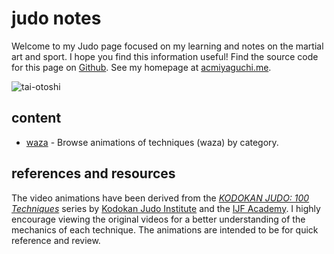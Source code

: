 # judo notes

Welcome to my Judo page focused on my learning and notes on the martial art and sport.
I hope you find this information useful!
Find the source code for this page on [Github].
See my homepage at [acmiyaguchi.me].

![tai-otoshi](tai-otoshi.gif)

[github]: https://github.com/acmiyaguchi/judo/tree/main
[acmiyaguchi.me]: https://acmiyaguchi.me

## content

- [waza](./waza) - Browse animations of techniques (waza) by category.

## references and resources

The video animations have been derived from the [_KODOKAN JUDO: 100 Techniques_][100-techniques] series by [Kodokan Judo Institute] and the [IJF Academy].
I highly encourage viewing the original videos for a better understanding of the mechanics of each technique.
The animations are intended to be for quick reference and review.

[100-techniques]: https://www.youtube.com/watch?v=_GxcFx8LZRk&list=PLtz539PTepc16H2iu5F3Q3D7_He1EYlIQ
[Kodokan Judo Institute]: http://kodokanjudoinstitute.org/en/
[IJF Academy]: https://academy.ijf.org/
